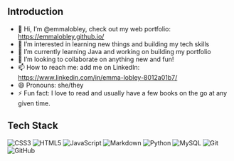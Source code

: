 ## Introduction

- 👋 Hi, I’m @emmalobley, check out my web portfolio: https://emmalobley.github.io/
- 👀 I’m interested in learning new things and building my tech skills
- 🌱 I’m currently learning Java and working on building my portfolio
- 💞️ I’m looking to collaborate on anything new and fun!
- 📫 How to reach me: add me on LinkedIn: https://www.linkedin.com/in/emma-lobley-8012a01b7/
- 😄 Pronouns: she/they
- ⚡ Fun fact: I love to read and usually have a few books on the go at any given time.

<!---
emmalobley/emmalobley is a ✨ special ✨ repository because its `README.md` (this file) appears on your GitHub profile.
You can click the Preview link to take a look at your changes.
--->

## Tech Stack

![CSS3](https://img.shields.io/badge/css3-%231572B6.svg?style=for-the-badge&logo=css3&logoColor=white)
![HTML5](https://img.shields.io/badge/html5-%23E34F26.svg?style=for-the-badge&logo=html5&logoColor=white)
![JavaScript](https://img.shields.io/badge/javascript-%23323330.svg?style=for-the-badge&logo=javascript&logoColor=%23F7DF1E)
![Markdown](https://img.shields.io/badge/markdown-%23000000.svg?style=for-the-badge&logo=markdown&logoColor=white)
![Python](https://img.shields.io/badge/python-3670A0?style=for-the-badge&logo=python&logoColor=ffdd54)
![MySQL](https://img.shields.io/badge/mysql-%2300f.svg?style=for-the-badge&logo=mysql&logoColor=white)
![Git](https://img.shields.io/badge/git-%23F05033.svg?style=for-the-badge&logo=git&logoColor=white)
![GitHub](https://img.shields.io/badge/github-%23121011.svg?style=for-the-badge&logo=github&logoColor=white)

